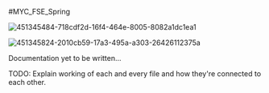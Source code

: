 #MYC_FSE_Spring

![451345484-718cdf2d-16f4-464e-8005-8082a1dc1ea1](https://github.com/user-attachments/assets/94928a67-ccfe-482c-9181-a36965ae1eaa)

![451345824-2010cb59-17a3-495a-a303-26426112375a](https://github.com/user-attachments/assets/96f069e1-14c3-4017-b32c-fdfdd6917e02)

Documentation yet to be written...

TODO: Explain working of each and every file and how they're connected to each other.
